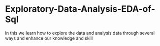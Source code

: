 # Exploratory-Data-Analysis-EDA-of-Sql
In this we learn how to explore the data and analysis data through several ways and enhance our knowledge and skill

